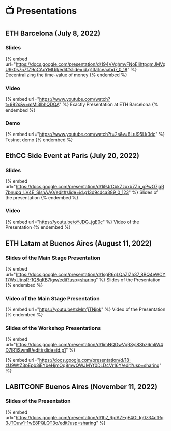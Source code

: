 # 📺 Presentations

## ETH Barcelona (July 8, 2022)

### Slides

{% embed url="https://docs.google.com/presentation/d/194VVqhmvFNoEIihtpqmJMVqU9k0s757fZ9oCAoYMUjI/edit#slide=id.g13a1ceaabd7_0_18" %}
Decentralizing the time-value of money
{% endembed %}

### Video

{% embed url="https://www.youtube.com/watch?t=982s&v=mMl3lbhQDQA" %}
Exactly Presentation at ETH Barcelona
{% endembed %}

### Demo

{% embed url="https://www.youtube.com/watch?t=2s&v=8LrJ95Lk3dc" %}
Testnet demo
{% endembed %}

## EthCC Side Event at Paris (July 20, 2022)

### Slides

{% embed url="https://docs.google.com/presentation/d/1i9JrCbkZzxxb7Zn_gPwO7jqR7bnupq_LV4E_SlshAA0/edit#slide=id.g13d9cdca389_0_123" %}
Slides of the presentation
{% endembed %}

### Video

{% embed url="https://youtu.be/oYJDG_jgE0c" %}
Video of the Presentation
{% endembed %}

## ETH Latam at Buenos Aires (August 11, 2022)

### Slides of the Main Stage Presentation

{% embed url="https://docs.google.com/presentation/d/1sgR6qLQaZIZh37_8BQ4eWCY17WxUtnsR-1Q8qKB7lgw/edit?usp=sharing" %}
Slides of the Presentation
{% endembed %}

### Video of the Main Stage Presentation

{% embed url="https://youtu.be/txMmfjTNipk" %}
Video of the Presentation
{% endembed %}

### Slides of the Workshop Presentations

{% embed url="https://docs.google.com/presentation/d/1imNQGwVgR3yl8Shz6mljW4D7lR1iSwmB/edit#slide=id.p1" %}

{% embed url="https://docs.google.com/presentation/d/18-zU9WtZ3pEpb3jEYbeHjmOq8mwQWJMYf0DLD4Vr16Y/edit?usp=sharing" %}

## LABITCONF Buenos Aires (November 11, 2022)

### Slides of the Presentation

{% embed url="https://docs.google.com/presentation/d/1h7_RjdAZEgF4OLIg0z34cfRq3JTOuw1-1wE8PQLQT3o/edit?usp=sharing" %}

###
